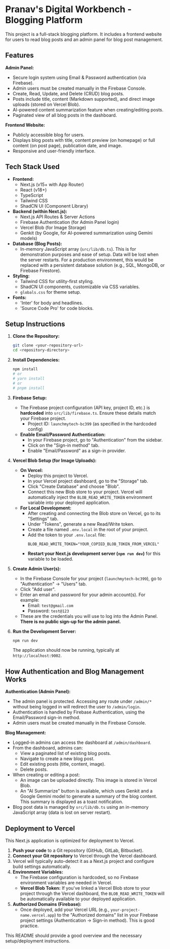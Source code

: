 
# Pranav's Digital Workbench - Blogging Platform

This project is a full-stack blogging platform. It includes a frontend website for users to read blog posts and an admin panel for blog post management.

## Features

**Admin Panel:**
*   Secure login system using Email & Password authentication (via Firebase).
*   Admin users must be created manually in the Firebase Console.
*   Create, Read, Update, and Delete (CRUD) blog posts.
*   Posts include title, content (Markdown supported), and direct image uploads (stored on Vercel Blob).
*   AI-powered content summarization feature when creating/editing posts.
*   Paginated view of all blog posts in the dashboard.

**Frontend Website:**
*   Publicly accessible blog for users.
*   Displays blog posts with title, content preview (on homepage) or full content (on post page), publication date, and image.
*   Responsive and user-friendly interface.

## Tech Stack Used

*   **Frontend:**
    *   Next.js (v15+ with App Router)
    *   React (v18+)
    *   TypeScript
    *   Tailwind CSS
    *   ShadCN UI (Component Library)
*   **Backend (within Next.js):**
    *   Next.js API Routes & Server Actions
    *   Firebase Authentication (for Admin Panel login)
    *   Vercel Blob (for Image Storage)
    *   Genkit (by Google, for AI-powered summarization using Gemini models)
*   **Database (Blog Posts):**
    *   In-memory JavaScript array (`src/lib/db.ts`). This is for demonstration purposes and ease of setup. Data will be lost when the server restarts. For a production environment, this would be replaced with a persistent database solution (e.g., SQL, MongoDB, or Firebase Firestore).
*   **Styling:**
    *   Tailwind CSS for utility-first styling.
    *   ShadCN UI components, customizable via CSS variables.
    *   `globals.css` for theme setup.
*   **Fonts:**
    *   'Inter' for body and headlines.
    *   'Source Code Pro' for code blocks.

## Setup Instructions

1.  **Clone the Repository:**
    ```bash
    git clone <your-repository-url>
    cd <repository-directory>
    ```

2.  **Install Dependencies:**
    ```bash
    npm install
    # or
    # yarn install
    # or
    # pnpm install
    ```

3.  **Firebase Setup:**
    *   The Firebase project configuration (API key, project ID, etc.) is **hardcoded** into `src/lib/firebase.ts`. Ensure these details match your Firebase project.
        *   Project ID: `launchmytech-bc399` (as specified in the hardcoded config)
    *   **Enable Email/Password Authentication:**
        *   In your Firebase project, go to "Authentication" from the sidebar.
        *   Click on the "Sign-in method" tab.
        *   Enable "Email/Password" as a sign-in provider.

4.  **Vercel Blob Setup (for Image Uploads):**
    *   **On Vercel:**
        *   Deploy this project to Vercel.
        *   In your Vercel project dashboard, go to the "Storage" tab.
        *   Click "Create Database" and choose "Blob".
        *   Connect this new Blob store to your project. Vercel will automatically inject the `BLOB_READ_WRITE_TOKEN` environment variable into your deployed application.
    *   **For Local Development:**
        *   After creating and connecting the Blob store on Vercel, go to its "Settings" tab.
        *   Under "Tokens", generate a new Read/Write token.
        *   Create a file named `.env.local` in the root of your project.
        *   Add the token to your `.env.local` file:
            ```
            BLOB_READ_WRITE_TOKEN="YOUR_COPIED_BLOB_TOKEN_FROM_VERCEL"
            ```
        *   **Restart your Next.js development server (`npm run dev`)** for this variable to be loaded.

5.  **Create Admin User(s):**
    *   In the Firebase Console for your project (`launchmytech-bc399`), go to "Authentication" -> "Users" tab.
    *   Click "Add user".
    *   Enter an email and password for your admin account(s). For example:
        *   Email: `test@gmail.com`
        *   Password: `test@123`
    *   These are the credentials you will use to log into the Admin Panel. **There is no public sign-up for the admin panel.**

6.  **Run the Development Server:**
    ```bash
    npm run dev
    ```
    The application should now be running, typically at `http://localhost:9002`.

## How Authentication and Blog Management Works

**Authentication (Admin Panel):**
*   The admin panel is protected. Accessing any route under `/admin/*` without being logged in will redirect the user to `/admin/login`.
*   Authentication is handled by Firebase Authentication, using the Email/Password sign-in method.
*   Admin users must be created manually in the Firebase Console.

**Blog Management:**
*   Logged-in admins can access the dashboard at `/admin/dashboard`.
*   From the dashboard, admins can:
    *   View a paginated list of existing blog posts.
    *   Navigate to create a new blog post.
    *   Edit existing posts (title, content, image).
    *   Delete posts.
*   When creating or editing a post:
    *   An image can be uploaded directly. This image is stored in Vercel Blob.
    *   An "AI Summarize" button is available, which uses Genkit and a Google Gemini model to generate a summary of the blog content. This summary is displayed as a toast notification.
*   Blog post data is managed by `src/lib/db.ts` using an in-memory JavaScript array (data is lost on server restart).

## Deployment to Vercel

This Next.js application is optimized for deployment to Vercel.

1.  **Push your code** to a Git repository (GitHub, GitLab, Bitbucket).
2.  **Connect your Git repository** to Vercel through the Vercel dashboard.
3.  Vercel will typically auto-detect it as a Next.js project and configure build settings automatically.
4.  **Environment Variables:**
    *   The Firebase configuration is hardcoded, so no Firebase environment variables are needed in Vercel.
    *   **Vercel Blob Token:** If you've linked a Vercel Blob store to your project through the Vercel dashboard, the `BLOB_READ_WRITE_TOKEN` will be automatically available to your deployed application.
5.  **Authorized Domains (Firebase):**
    *   Once deployed, add your Vercel URL (e.g., `your-project-name.vercel.app`) to the "Authorized domains" list in your Firebase project settings (Authentication -> Sign-in method). This is good practice.

This README should provide a good overview and the necessary setup/deployment instructions.
